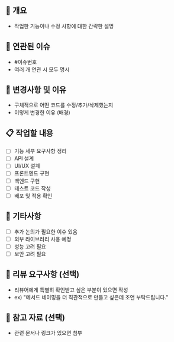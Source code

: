 ## 📝 개요
- 작업한 기능이나 수정 사항에 대한 간략한 설명

## 🔗 연관된 이슈
- #이슈번호
- 여러 개 연관 시 모두 명시

## 🔄 변경사항 및 이유
- 구체적으로 어떤 코드를 수정/추가/삭제했는지
- 이렇게 변경한 이유 (배경)

## 📋 작업할 내용
- [ ] 기능 세부 요구사항 정리
- [ ] API 설계
- [ ] UI/UX 설계
- [ ] 프론트엔드 구현
- [ ] 백엔드 구현
- [ ] 테스트 코드 작성
- [ ] 배포 및 적용 확인

## 🔖 기타사항
- [ ] 추가 논의가 필요한 이슈 있음
- [ ] 외부 라이브러리 사용 예정
- [ ] 성능 고려 필요
- [ ] 보안 고려 필요

## 👀 리뷰 요구사항 (선택)
- 리뷰어에게 특별히 확인받고 싶은 부분이 있으면 작성
- ex) "메서드 네이밍을 더 직관적으로 만들고 싶은데 조언 부탁드립니다."

## 🔗 참고 자료 (선택)
- 관련 문서나 링크가 있으면 첨부
